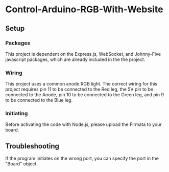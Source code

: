 # Control-Arduino-RGB-With-Website

## Setup

### Packages

This project is dependent on the Express.js, WebSocket, and Johnny-Five javascript packages, which are already included in the the project.

### Wiring

This project uses a common anode RGB light. The correct wiring for this project requires pin 11 to be connected to the
Red leg, the 5V pin to be connected to the Anode, pin 10 to be connected to the Green leg, and pin 9 to be connected to the 
Blue leg.

### Initiating

Before activating the code with Node.js, please upload the Firmata to your board.

## Troubleshooting

If the program initiates on the wrong port, you can specify the port in the "Board" object.
